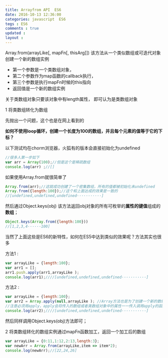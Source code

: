 ```yaml
---
title: Arrayfrom API  ES6
date: 2016-10-13 12:36:00
categories: javascript  ES6
tegs : ES6
comments : true 
updated : 
layout : 
---
```


Array.from(arrayLike[, mapFn[, thisArg]])  该方法从一个类似数组或可迭代对象创建一个新的数组实例

* 第一个参数是一个类数组对象，
* 第二个参数作为map函数的callback执行，
* 第三个参数是执行mapFn时候的this指向
* 返回值是一个新的数组实例

关于类数组对象只要该对象中有length属性， 即可认为是类数组对象

1 将类数组转化为数组

先抛出一个问题，这个也是在网上看到的

**如何不使用loop循环，创建一个长度为100的数组，并且每个元素的值等于它的下标？**

以下测试均在chorm浏览器，火狐有的版本会直接初始化为undefined

```javascript
//很多人第一步如下
var arr = Array(100);//但是这个是稀疏数组
console.log(arr) ;//[]
```

如果使用Array.from就很简单了

```javascript
Array.from(arr);//这就成功创建了一个密集数组，所有的值都被初始化未undefined
Array.from({length:100});//这个和上面达成的效果是一致的
//[undefined,undefined,undefined···········]
```

然后通过Object.keys(obj) 该方法返回obj对象的所有可枚举的**属性的键值**组成的 **数组**；

```javascript
Object.keys(Array.from({length:100}))
//[1,2,3,4······100]
```

当然了上面这些是ES6的新特性，如何在ES5中达到类似的效果呢？方法其实也很多

方法1 : 

```javascript
var arrayLike = {length:100};
var arr1 = [];
arr1.push.apply(arr1,arrayLike );
console.log(arr1);////[undefined,undefined,undefined···········]
```

方法2 :

```javascript
var arrayLike = {length:100};
var arr2 = Array.apply(null,arrayLike ); //Array方法也是为了创建一个新的数组
//注意必须用apply，apply会将传入的数组或者类数组对象中的属性一一传入调用apply的函数中
console.log(arr2);////[undefined,undefined,undefined···········]
```

然后同样调用Object.keys(obj)方法即可；

2 将类数组转化的数组实例通过mapFn函数加工，返回一个加工后的数组

```javascript
var arrayLike = {0:11,1:12,2:13,length:3};
var newArr = Array.from(arrayLike,item => item*2);
console.log(newArr);//[22,24,26]
```




